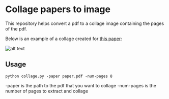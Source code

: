 # Collage papers to image

This repository helps convert a pdf to a collage image containing the pages of the pdf.

Below is an example of a collage created for [this paper](https://arxiv.org/pdf/1602.04506v1.pdf):

![alt text](https://github.com/ranjaykrishna/collage/raw/master/paper.png "Example collage image")


## Usage

```
python collage.py -paper paper.pdf -num-pages 8
```

-paper is the path to the pdf that you want to collage
-num-pages is the number of pages to extract and collage
